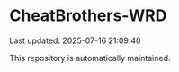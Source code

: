 # CheatBrothers-WRD

Last updated: 2025-07-16 21:09:40

This repository is automatically maintained.
